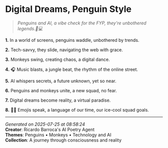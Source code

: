# Digital Dreams, Penguin Style

> *Penguins and AI, a vibe check for the FYP, they're unbothered legends.🐧💻*

**1.** In a world of screens, penguins waddle, unbothered by trends.


**2.** Tech-savvy, they slide, navigating the web with grace.


**3.** Monkeys swing, creating chaos, a digital dance.


**4.** 🎧 Music blasts, a jungle beat, the rhythm of the online street.


**5.** AI whispers secrets, a future unknown, yet so near.


**6.** Penguins and monkeys unite, a new squad, no fear.


**7.** Digital dreams become reality, a virtual paradise.


**8.** 🐧🐒 Emojis speak, a language of our time, our ice-cool squad goals.



---

*Generated on 2025-07-25 at 08:58:24*  
**Creator**: Ricardo Barroca's AI Poetry Agent  
**Themes**: Penguins • Monkeys • Technology and AI  
**Collection**: A journey through consciousness and reality